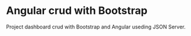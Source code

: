 # Angular crud with Bootstrap

Project dashboard crud with Bootstrap and Angular useding JSON Server.
